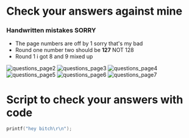 # Check your answers against mine

### Handwritten mistakes SORRY
  - The page numbers are off by 1 sorry that's my bad  
  - Round one number two should be **127** NOT 128
  - Round 1 i got 8 and 9 mixed up 

![questions_page2](img/1d_ans_page2.PNG)
![questions_page3](img/1d_ans_page3.PNG)
![questions_page4](img/1d_ans_page4.PNG)
![questions_page5](img/1d_ans_page5.PNG)
![questions_page6](img/1d_ans_page6.PNG)
![questions_page7](img/1d_ans_page7.PNG)

# Script to check your answers with code 
```c
printf("hey bitch\r\n"); 
```
